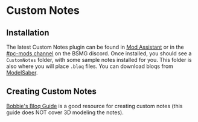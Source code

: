 # Custom Notes
## Installation
The latest Custom Notes plugin can be found in [Mod Assistant](https://github.com/Assistant/ModAssistant/releases/latest) or in the [#pc-mods channel](https://discord.gg/beatsabermods) on the BSMG discord.
Once installed, you should see a `CustomNotes` folder, with some sample notes installed for you. This folder is also where you will place `.bloq` files. You can download bloqs from [ModelSaber](https://modelsaber.com/Bloqs/).

## Creating Custom Notes
[Bobbie's Bloq Guide](https://bs.assistant.moe/Bloqs/) is a good resource for creating custom notes (this guide does NOT cover 3D modeling the notes).
